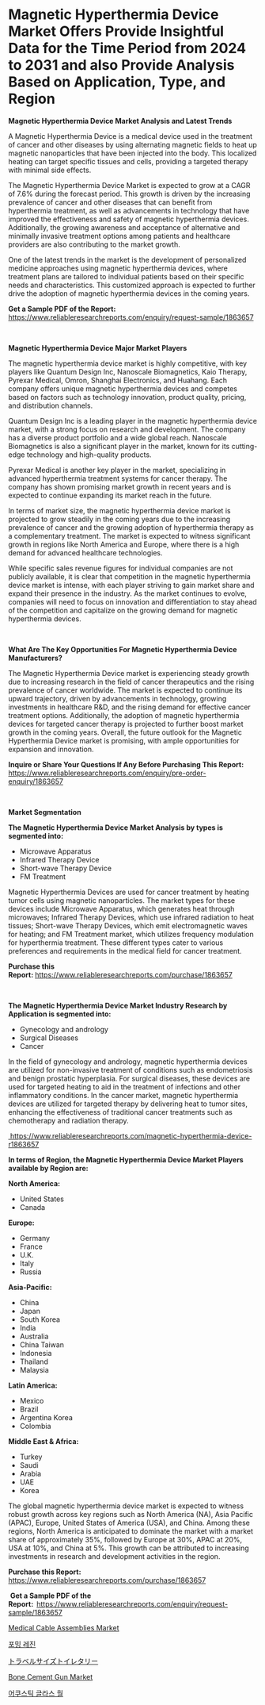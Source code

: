 <p><h1>Magnetic Hyperthermia Device Market Offers Provide Insightful Data for the Time Period from 2024 to 2031 and also Provide Analysis Based on Application, Type, and Region</h1></p><p><strong>Magnetic Hyperthermia Device Market Analysis and Latest Trends</strong></p>
<p><p>A Magnetic Hyperthermia Device is a medical device used in the treatment of cancer and other diseases by using alternating magnetic fields to heat up magnetic nanoparticles that have been injected into the body. This localized heating can target specific tissues and cells, providing a targeted therapy with minimal side effects.</p><p>The Magnetic Hyperthermia Device Market is expected to grow at a CAGR of 7.6% during the forecast period. This growth is driven by the increasing prevalence of cancer and other diseases that can benefit from hyperthermia treatment, as well as advancements in technology that have improved the effectiveness and safety of magnetic hyperthermia devices. Additionally, the growing awareness and acceptance of alternative and minimally invasive treatment options among patients and healthcare providers are also contributing to the market growth.</p><p>One of the latest trends in the market is the development of personalized medicine approaches using magnetic hyperthermia devices, where treatment plans are tailored to individual patients based on their specific needs and characteristics. This customized approach is expected to further drive the adoption of magnetic hyperthermia devices in the coming years.</p></p>
<p><strong>Get a Sample PDF of the Report:&nbsp;</strong> <a href="https://www.reliableresearchreports.com/enquiry/request-sample/1863657">https://www.reliableresearchreports.com/enquiry/request-sample/1863657</a></p>
<p>&nbsp;</p>
<p><strong>Magnetic Hyperthermia Device Major Market Players</strong></p>
<p><p>The magnetic hyperthermia device market is highly competitive, with key players like Quantum Design Inc, Nanoscale Biomagnetics, Kaio Therapy, Pyrexar Medical, Omron, Shanghai Electronics, and Huahang. Each company offers unique magnetic hyperthermia devices and competes based on factors such as technology innovation, product quality, pricing, and distribution channels.</p><p>Quantum Design Inc is a leading player in the magnetic hyperthermia device market, with a strong focus on research and development. The company has a diverse product portfolio and a wide global reach. Nanoscale Biomagnetics is also a significant player in the market, known for its cutting-edge technology and high-quality products.</p><p>Pyrexar Medical is another key player in the market, specializing in advanced hyperthermia treatment systems for cancer therapy. The company has shown promising market growth in recent years and is expected to continue expanding its market reach in the future.</p><p>In terms of market size, the magnetic hyperthermia device market is projected to grow steadily in the coming years due to the increasing prevalence of cancer and the growing adoption of hyperthermia therapy as a complementary treatment. The market is expected to witness significant growth in regions like North America and Europe, where there is a high demand for advanced healthcare technologies.</p><p>While specific sales revenue figures for individual companies are not publicly available, it is clear that competition in the magnetic hyperthermia device market is intense, with each player striving to gain market share and expand their presence in the industry. As the market continues to evolve, companies will need to focus on innovation and differentiation to stay ahead of the competition and capitalize on the growing demand for magnetic hyperthermia devices.</p></p>
<p>&nbsp;</p>
<p><strong>What Are The Key Opportunities For Magnetic Hyperthermia Device Manufacturers?</strong></p>
<p><p>The Magnetic Hyperthermia Device market is experiencing steady growth due to increasing research in the field of cancer therapeutics and the rising prevalence of cancer worldwide. The market is expected to continue its upward trajectory, driven by advancements in technology, growing investments in healthcare R&D, and the rising demand for effective cancer treatment options. Additionally, the adoption of magnetic hyperthermia devices for targeted cancer therapy is projected to further boost market growth in the coming years. Overall, the future outlook for the Magnetic Hyperthermia Device market is promising, with ample opportunities for expansion and innovation.</p></p>
<p><strong>Inquire or Share Your Questions If Any Before Purchasing This Report:</strong> <a href="https://www.reliableresearchreports.com/enquiry/pre-order-enquiry/1863657">https://www.reliableresearchreports.com/enquiry/pre-order-enquiry/1863657</a></p>
<p>&nbsp;</p>
<p><strong>Market Segmentation</strong></p>
<p><strong>The Magnetic Hyperthermia Device Market Analysis by types is segmented into:</strong></p>
<p><ul><li>Microwave Apparatus</li><li>Infrared Therapy Device</li><li>Short-wave Therapy Device</li><li>FM Treatment</li></ul></p>
<p><p>Magnetic Hyperthermia Devices are used for cancer treatment by heating tumor cells using magnetic nanoparticles. The market types for these devices include Microwave Apparatus, which generates heat through microwaves; Infrared Therapy Devices, which use infrared radiation to heat tissues; Short-wave Therapy Devices, which emit electromagnetic waves for heating; and FM Treatment market, which utilizes frequency modulation for hyperthermia treatment. These different types cater to various preferences and requirements in the medical field for cancer treatment.</p></p>
<p><strong>Purchase this Report:&nbsp;</strong><a href="https://www.reliableresearchreports.com/purchase/1863657">https://www.reliableresearchreports.com/purchase/1863657</a></p>
<p>&nbsp;</p>
<p><strong>The Magnetic Hyperthermia Device Market Industry Research by Application is segmented into:</strong></p>
<p><ul><li>Gynecology and andrology</li><li>Surgical Diseases</li><li>Cancer</li></ul></p>
<p><p>In the field of gynecology and andrology, magnetic hyperthermia devices are utilized for non-invasive treatment of conditions such as endometriosis and benign prostatic hyperplasia. For surgical diseases, these devices are used for targeted heating to aid in the treatment of infections and other inflammatory conditions. In the cancer market, magnetic hyperthermia devices are utilized for targeted therapy by delivering heat to tumor sites, enhancing the effectiveness of traditional cancer treatments such as chemotherapy and radiation therapy.</p></p>
<p><a href="https://www.reliableresearchreports.com/magnetic-hyperthermia-device-r1863657">&nbsp;https://www.reliableresearchreports.com/magnetic-hyperthermia-device-r1863657</a></p>
<p><strong>In terms of Region, the Magnetic Hyperthermia Device Market Players available by Region are:</strong></p>
<p>
    <p> <strong> North America: </strong>
        <ul>
            <li>United States</li>
            <li>Canada</li>
        </ul>
        </p> 
    <p> <strong> Europe: </strong>
        <ul>
            <li>Germany</li>
            <li>France</li>
            <li>U.K.</li>
            <li>Italy</li>
            <li>Russia</li>
        </ul>
        </p> 
    <p> <strong> Asia-Pacific: </strong>
        <ul>
            <li>China</li>
            <li>Japan</li>
            <li>South Korea</li>
            <li>India</li>
            <li>Australia</li>
            <li>China Taiwan</li>
            <li>Indonesia</li>
            <li>Thailand</li>
            <li>Malaysia</li>
        </ul>
        </p> 
    <p> <strong> Latin America: </strong>
        <ul>
            <li>Mexico</li>
            <li>Brazil</li>
            <li>Argentina Korea</li>
            <li>Colombia</li>
        </ul>
        </p> 
    <p> <strong> Middle East & Africa: </strong>
        <ul>
            <li>Turkey</li>
            <li>Saudi</li>
            <li>Arabia</li>
            <li>UAE</li>
            <li>Korea</li>
        </ul>
    </p>
    </p>
<p><p>The global magnetic hyperthermia device market is expected to witness robust growth across key regions such as North America (NA), Asia Pacific (APAC), Europe, United States of America (USA), and China. Among these regions, North America is anticipated to dominate the market with a market share of approximately 35%, followed by Europe at 30%, APAC at 20%, USA at 10%, and China at 5%. This growth can be attributed to increasing investments in research and development activities in the region.</p></p>
<p><strong>Purchase this Report: </strong><a href="https://www.reliableresearchreports.com/purchase/1863657">https://www.reliableresearchreports.com/purchase/1863657</a></p>
<p>&nbsp;<strong>Get a Sample PDF of the Report:&nbsp;&nbsp;</strong><a href="https://www.reliableresearchreports.com/enquiry/request-sample/1863657">https://www.reliableresearchreports.com/enquiry/request-sample/1863657</a></p>
<p><strong></strong></p>
<p><p><a href="https://github.com/Glendatilghmankmgz0rbhwpy/Market-Research-Report-List-2/blob/main/medical-cable-assemblies-market.md">Medical Cable Assemblies Market</a></p><p><a href="https://github.com/WilburKihn5676/Market-Research-Report-List-1/blob/main/316402644890.md">포밍 레진</a></p><p><a href="https://github.com/RudySimonis2023/Market-Research-Report-List-1/blob/main/308712549882.md">トラベルサイズトイレタリー</a></p><p><a href="https://github.com/DeonteStanton2023/Market-Research-Report-List-1/blob/main/bone-cement-gun-market.md">Bone Cement Gun Market</a></p><p><a href="https://github.com/vseigx30c9a1j/Market-Research-Report-List-2/blob/main/630213444889.md">어쿠스틱 글라스 월</a></p></p>